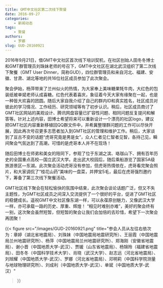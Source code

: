 ```yaml
---
title: GMT中文社区第二次线下聚餐
date: 2016-09-27
categories:
    - 新闻动态
tags:
    - 聚餐
authors:
    - 罗娜
slug: GUD-20160921
---
```


2016年9月21日，借GMT中文社区首次线下培训契机，在社区创始人田冬冬博士和GMT群管理员刘珠妹老师的号召下，GMT中文社区在湖北武汉组织了第二次线下聚餐（GMT User Dinner，简称GUD），四位群管理员和来自河北、福建、安徽、甘肃、湖北等地的共16位社区成员参加了此次聚会。

聚会伊始，杨萍带来了兰州似火的热情，为大家奉上美味糖果牦牛肉，大红色的包装纸被单斌老师认成喜糖。红色代表着喜庆，象征着今天大家有缘聚在一起，也是一种皆大欢喜的团圆。随后大家自我介绍了自己的群内ID和真实姓名，社区成员对彼此的学习情况、工作经历、研究领域等有了初步认识。稍后，社区成员商讨了GMT社区网站的美观设计、腾讯网盘容量已扩容性问题、相同问题反复提问和解答等。针对上述内容，田博士希望将来可以重新设计一个漂亮的社区logo，建议把GMT社区内容重新移植回QQ群文件中，并希冀整理群问题的工作可以尽快开展，因此再次号召更多志愿者加入到GMT社区的管理和维护工作。稍后，大家谈到了亘古不变的话题“虎哥究竟是男是女”，众人仁者见仁智者见智，各持己见，瞬间聚会气氛达到了高潮，可惜的是虎哥本人并不在现场！

随后田博士在师弟和美女的陪同下，参观了位于东湖之滨、珞珈山下、拥有百年历史的全国重点高校—国立武汉大学。走出武大校园后，随后乘船游览了国家5A级旅游景区—东湖。此次聚会活动虎哥没有参加，但虎哥热情依在，虎哥看完聚会照片，和大家调侃了“桂花山药”美味的一盘菜，并押宝5毛，最后在虎哥强烈邀约下，筹备了第三次线下聚餐活动。

GMT社区线下聚会在轻松愉快的氛围中结束，此次聚会谈论话题广泛，但又不失主题性，为GMT社区成员之间深入交流提供了一个很好的平台，促进了GMT社区的稳健成长。遥祝GMT中文社区像东湖一样，可以永葆原创魅力，又像武汉大学一样，亦可承载一路的历史、厚重、辉煌！ “相见时难别亦难”，美好的聚会终有一别，这次聚会虽然短暂，但短暂的聚会让我们会加倍的去珍惜，希望下一次聚会再团聚！

{{< figure
    src="/images/GUD-20160921.png"
    title="参会人员从左往右依次为：章婷（湖北省地震局）、刘珠妹（中国地震局地震研究所）、王丽霞（中国地震局兰州地震研究所）、杨萍（中国地震局兰州地震研究所）、郑海刚（安徽省地震局）、谢小晋（中国地质大学-武汉）、贾媛（山东省地震局）、杨锦玲（福建省地震局）、田冬冬（中国科学技术大学）、肖晓（武汉大学）、赵志远（河北省地震局）、刘旭耀（中国地质大学-武汉）、罗娜（河北省地震局）、邓明莉（中国科学院测量与地球物理研究所）、刘成利（中国地质大学-武汉）、单斌（中国地质大学-武汉）"
>}}
